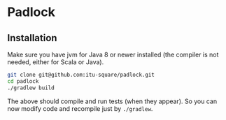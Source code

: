 # Padlock

## Installation

Make sure you have jvm for Java 8 or newer installed (the compiler is
not needed, either for Scala or Java).

```bash
git clone git@github.com:itu-square/padlock.git
cd padlock
./gradlew build
```

The above should compile and run tests (when they appear).  So you can
now modify code and recompile just by `./gradlew`.
